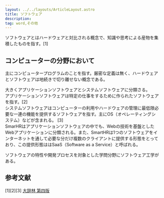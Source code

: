 ```yaml
---
layout: ../../layouts/ArticleLayout.astro
title: ソフトウェア
description:
tag: word,その他
---
```


ソフトウェアとはハードウェアと対比される概念で、知識や思考による産物を集積したものを指す。[1]

## コンピューターの分野において

主にコンピュータープログラムのことを指す。厳密な定義は無く、ハードウェアとソフトウェアは地続きで切り離せない概念である。

大きくアプリケーションソフトウェアとシステムソフトウェアに分類さる。   
アプリケーションソフトウェアは特定の仕事をするために作られたソフトウェアを指す。[2]  
システムソフトウェアはコンピューターの利用やハードウェアの管理に最低限必要な一連の機能を提供するソフトウェアを指す。主にOS（オペレーティングシステム）などが含まれる。  [3]  
SmarHRはアプリケーションソフトウェアの中でも、Webの技術を基盤としたWebアプリケーションに分類される。また、SmartHRは1つのソフトウェアをインターネットを通して必要な分だけ複数のクライアントに提供する形態をとっており、この提供形態ははSaaS（Software as a Service）と呼ばれる。  

ソフトウェアの特性や開発プロセスを対象とした学問分野にソフトウェア工学がある。

## 参考文献

[1][2][3] [大辞林 第四版](https://dictionary.sanseido-publ.co.jp/topic/djr4/)
